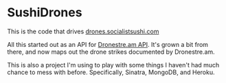 # SushiDrones

This is the code that drives [drones.socialistsushi.com](http://drones.socialistsushi.com)

All this started out as an API for [Dronestre.am API](http://dronestre.am/). It's grown a bit from there, and now maps out the drone strikes documented by Dronestre.am.

This is also a project I'm using to play with some things I haven't had much chance to mess with before. Specifically, Sinatra, MongoDB, and Heroku.
